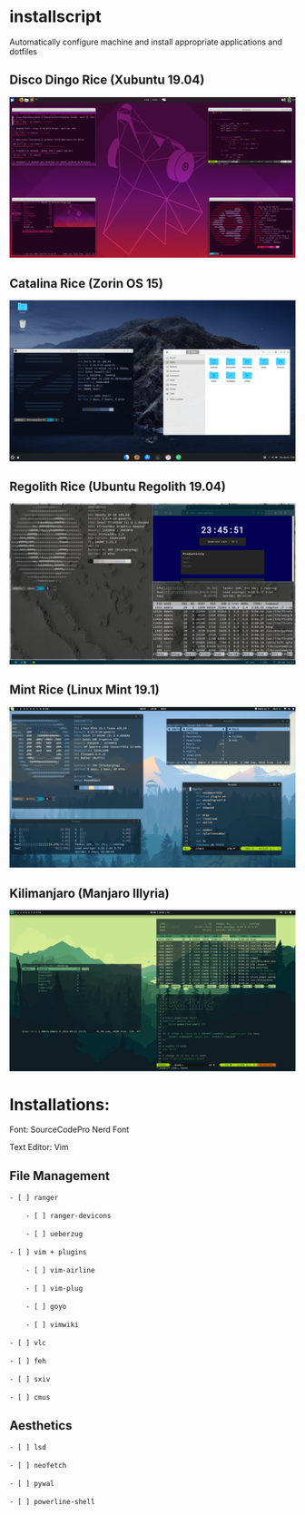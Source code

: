 # installscript
Automatically configure machine and install appropriate applications and dotfiles


## Disco Dingo Rice (Xubuntu 19.04)
![Dingo Rice](https://github.com/ddmin/installscript/blob/master/scrot/ubuntu_rice.png)
## Catalina Rice (Zorin OS 15)
![Mac Rice](https://github.com/ddmin/installscript/blob/master/scrot/mac_rice.png)
## Regolith Rice (Ubuntu Regolith 19.04)
![Regolith Rice](https://github.com/ddmin/installscript/blob/master/scrot/regolith_rice.png)
## Mint Rice (Linux Mint 19.1)
![Mint](https://github.com/ddmin/installscript/blob/master/scrot/mint.png)
## Kilimanjaro (Manjaro Illyria)
![Manjaro](https://github.com/ddmin/installscript/blob/master/scrot/manjaro.png)

# Installations:

Font: SourceCodePro Nerd Font

Text Editor: Vim

## File Management

    - [ ] ranger

        - [ ] ranger-devicons

        - [ ] ueberzug

    - [ ] vim + plugins

        - [ ] vim-airline

        - [ ] vim-plug

        - [ ] goyo

        - [ ] vimwiki

    - [ ] vlc

    - [ ] feh

    - [ ] sxiv

    - [ ] cmus


## Aesthetics

    - [ ] lsd

    - [ ] neofetch

    - [ ] pywal

    - [ ] powerline-shell

